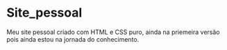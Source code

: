 # Site_pessoal
 Meu site pessoal criado com HTML e CSS puro, ainda na priemeira versão pois ainda estou na jornada do conhecimento.
